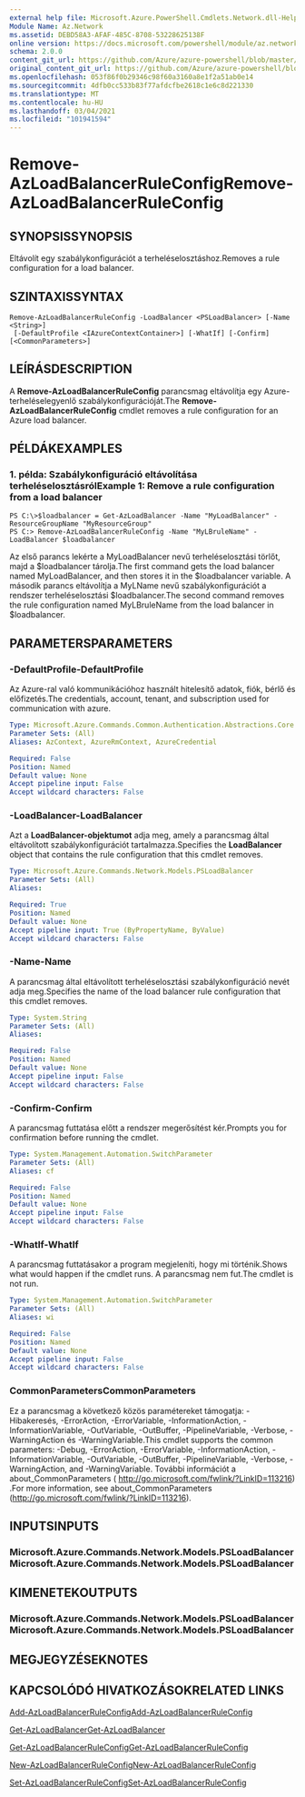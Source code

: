 ```yaml
---
external help file: Microsoft.Azure.PowerShell.Cmdlets.Network.dll-Help.xml
Module Name: Az.Network
ms.assetid: DEBD58A3-AFAF-485C-8708-53228625138F
online version: https://docs.microsoft.com/powershell/module/az.network/remove-azloadbalancerruleconfig
schema: 2.0.0
content_git_url: https://github.com/Azure/azure-powershell/blob/master/src/Network/Network/help/Remove-AzLoadBalancerRuleConfig.md
original_content_git_url: https://github.com/Azure/azure-powershell/blob/master/src/Network/Network/help/Remove-AzLoadBalancerRuleConfig.md
ms.openlocfilehash: 053f86f0b29346c98f60a3160a8e1f2a51ab0e14
ms.sourcegitcommit: 4dfb0cc533b83f77afdcfbe2618c1e6c8d221330
ms.translationtype: MT
ms.contentlocale: hu-HU
ms.lasthandoff: 03/04/2021
ms.locfileid: "101941594"
---
```

# <span data-ttu-id="ea3a8-101">Remove-AzLoadBalancerRuleConfig</span><span class="sxs-lookup"><span data-stu-id="ea3a8-101">Remove-AzLoadBalancerRuleConfig</span></span>

## <span data-ttu-id="ea3a8-102">SYNOPSIS</span><span class="sxs-lookup"><span data-stu-id="ea3a8-102">SYNOPSIS</span></span>
<span data-ttu-id="ea3a8-103">Eltávolít egy szabálykonfigurációt a terheléselosztáshoz.</span><span class="sxs-lookup"><span data-stu-id="ea3a8-103">Removes a rule configuration for a load balancer.</span></span>

## <span data-ttu-id="ea3a8-104">SZINTAXIS</span><span class="sxs-lookup"><span data-stu-id="ea3a8-104">SYNTAX</span></span>

```
Remove-AzLoadBalancerRuleConfig -LoadBalancer <PSLoadBalancer> [-Name <String>]
 [-DefaultProfile <IAzureContextContainer>] [-WhatIf] [-Confirm] [<CommonParameters>]
```

## <span data-ttu-id="ea3a8-105">LEÍRÁS</span><span class="sxs-lookup"><span data-stu-id="ea3a8-105">DESCRIPTION</span></span>
<span data-ttu-id="ea3a8-106">A **Remove-AzLoadBalancerRuleConfig** parancsmag eltávolítja egy Azure-terheléselegyenlő szabálykonfigurációját.</span><span class="sxs-lookup"><span data-stu-id="ea3a8-106">The **Remove-AzLoadBalancerRuleConfig** cmdlet removes a rule configuration for an Azure load balancer.</span></span>

## <span data-ttu-id="ea3a8-107">PÉLDÁK</span><span class="sxs-lookup"><span data-stu-id="ea3a8-107">EXAMPLES</span></span>

### <span data-ttu-id="ea3a8-108">1. példa: Szabálykonfiguráció eltávolítása terheléselosztásról</span><span class="sxs-lookup"><span data-stu-id="ea3a8-108">Example 1: Remove a rule configuration from a load balancer</span></span>
```
PS C:\>$loadbalancer = Get-AzLoadBalancer -Name "MyLoadBalancer" -ResourceGroupName "MyResourceGroup"
PS C:> Remove-AzLoadBalancerRuleConfig -Name "MyLBruleName" -LoadBalancer $loadbalancer
```

<span data-ttu-id="ea3a8-109">Az első parancs lekérte a MyLoadBalancer nevű terheléselosztási törlőt, majd a $loadbalancer tárolja.</span><span class="sxs-lookup"><span data-stu-id="ea3a8-109">The first command gets the load balancer named MyLoadBalancer, and then stores it in the $loadbalancer variable.</span></span>
<span data-ttu-id="ea3a8-110">A második parancs eltávolítja a MyLName nevű szabálykonfigurációt a rendszer terheléselosztási $loadbalancer.</span><span class="sxs-lookup"><span data-stu-id="ea3a8-110">The second command removes the rule configuration named MyLBruleName from the load balancer in $loadbalancer.</span></span>

## <span data-ttu-id="ea3a8-111">PARAMETERS</span><span class="sxs-lookup"><span data-stu-id="ea3a8-111">PARAMETERS</span></span>

### <span data-ttu-id="ea3a8-112">-DefaultProfile</span><span class="sxs-lookup"><span data-stu-id="ea3a8-112">-DefaultProfile</span></span>
<span data-ttu-id="ea3a8-113">Az Azure-ral való kommunikációhoz használt hitelesítő adatok, fiók, bérlő és előfizetés.</span><span class="sxs-lookup"><span data-stu-id="ea3a8-113">The credentials, account, tenant, and subscription used for communication with azure.</span></span>

```yaml
Type: Microsoft.Azure.Commands.Common.Authentication.Abstractions.Core.IAzureContextContainer
Parameter Sets: (All)
Aliases: AzContext, AzureRmContext, AzureCredential

Required: False
Position: Named
Default value: None
Accept pipeline input: False
Accept wildcard characters: False
```

### <span data-ttu-id="ea3a8-114">-LoadBalancer</span><span class="sxs-lookup"><span data-stu-id="ea3a8-114">-LoadBalancer</span></span>
<span data-ttu-id="ea3a8-115">Azt a **LoadBalancer-objektumot** adja meg, amely a parancsmag által eltávolított szabálykonfigurációt tartalmazza.</span><span class="sxs-lookup"><span data-stu-id="ea3a8-115">Specifies the **LoadBalancer** object that contains the rule configuration that this cmdlet removes.</span></span>

```yaml
Type: Microsoft.Azure.Commands.Network.Models.PSLoadBalancer
Parameter Sets: (All)
Aliases:

Required: True
Position: Named
Default value: None
Accept pipeline input: True (ByPropertyName, ByValue)
Accept wildcard characters: False
```

### <span data-ttu-id="ea3a8-116">-Name</span><span class="sxs-lookup"><span data-stu-id="ea3a8-116">-Name</span></span>
<span data-ttu-id="ea3a8-117">A parancsmag által eltávolított terheléselosztási szabálykonfiguráció nevét adja meg.</span><span class="sxs-lookup"><span data-stu-id="ea3a8-117">Specifies the name of the load balancer rule configuration that this cmdlet removes.</span></span>

```yaml
Type: System.String
Parameter Sets: (All)
Aliases:

Required: False
Position: Named
Default value: None
Accept pipeline input: False
Accept wildcard characters: False
```

### <span data-ttu-id="ea3a8-118">-Confirm</span><span class="sxs-lookup"><span data-stu-id="ea3a8-118">-Confirm</span></span>
<span data-ttu-id="ea3a8-119">A parancsmag futtatása előtt a rendszer megerősítést kér.</span><span class="sxs-lookup"><span data-stu-id="ea3a8-119">Prompts you for confirmation before running the cmdlet.</span></span>

```yaml
Type: System.Management.Automation.SwitchParameter
Parameter Sets: (All)
Aliases: cf

Required: False
Position: Named
Default value: None
Accept pipeline input: False
Accept wildcard characters: False
```

### <span data-ttu-id="ea3a8-120">-WhatIf</span><span class="sxs-lookup"><span data-stu-id="ea3a8-120">-WhatIf</span></span>
<span data-ttu-id="ea3a8-121">A parancsmag futtatásakor a program megjeleníti, hogy mi történik.</span><span class="sxs-lookup"><span data-stu-id="ea3a8-121">Shows what would happen if the cmdlet runs.</span></span> <span data-ttu-id="ea3a8-122">A parancsmag nem fut.</span><span class="sxs-lookup"><span data-stu-id="ea3a8-122">The cmdlet is not run.</span></span>

```yaml
Type: System.Management.Automation.SwitchParameter
Parameter Sets: (All)
Aliases: wi

Required: False
Position: Named
Default value: None
Accept pipeline input: False
Accept wildcard characters: False
```

### <span data-ttu-id="ea3a8-123">CommonParameters</span><span class="sxs-lookup"><span data-stu-id="ea3a8-123">CommonParameters</span></span>
<span data-ttu-id="ea3a8-124">Ez a parancsmag a következő közös paramétereket támogatja: -Hibakeresés, -ErrorAction, -ErrorVariable, -InformationAction, -InformationVariable, -OutVariable, -OutBuffer, -PipelineVariable, -Verbose, -WarningAction és -WarningVariable.</span><span class="sxs-lookup"><span data-stu-id="ea3a8-124">This cmdlet supports the common parameters: -Debug, -ErrorAction, -ErrorVariable, -InformationAction, -InformationVariable, -OutVariable, -OutBuffer, -PipelineVariable, -Verbose, -WarningAction, and -WarningVariable.</span></span> <span data-ttu-id="ea3a8-125">További információt a about_CommonParameters ( http://go.microsoft.com/fwlink/?LinkID=113216) .</span><span class="sxs-lookup"><span data-stu-id="ea3a8-125">For more information, see about_CommonParameters (http://go.microsoft.com/fwlink/?LinkID=113216).</span></span>

## <span data-ttu-id="ea3a8-126">INPUTS</span><span class="sxs-lookup"><span data-stu-id="ea3a8-126">INPUTS</span></span>

### <span data-ttu-id="ea3a8-127">Microsoft.Azure.Commands.Network.Models.PSLoadBalancer</span><span class="sxs-lookup"><span data-stu-id="ea3a8-127">Microsoft.Azure.Commands.Network.Models.PSLoadBalancer</span></span>

## <span data-ttu-id="ea3a8-128">KIMENETEK</span><span class="sxs-lookup"><span data-stu-id="ea3a8-128">OUTPUTS</span></span>

### <span data-ttu-id="ea3a8-129">Microsoft.Azure.Commands.Network.Models.PSLoadBalancer</span><span class="sxs-lookup"><span data-stu-id="ea3a8-129">Microsoft.Azure.Commands.Network.Models.PSLoadBalancer</span></span>

## <span data-ttu-id="ea3a8-130">MEGJEGYZÉSEK</span><span class="sxs-lookup"><span data-stu-id="ea3a8-130">NOTES</span></span>

## <span data-ttu-id="ea3a8-131">KAPCSOLÓDÓ HIVATKOZÁSOK</span><span class="sxs-lookup"><span data-stu-id="ea3a8-131">RELATED LINKS</span></span>

[<span data-ttu-id="ea3a8-132">Add-AzLoadBalancerRuleConfig</span><span class="sxs-lookup"><span data-stu-id="ea3a8-132">Add-AzLoadBalancerRuleConfig</span></span>](./Add-AzLoadBalancerRuleConfig.md)

[<span data-ttu-id="ea3a8-133">Get-AzLoadBalancer</span><span class="sxs-lookup"><span data-stu-id="ea3a8-133">Get-AzLoadBalancer</span></span>](./Get-AzLoadBalancer.md)

[<span data-ttu-id="ea3a8-134">Get-AzLoadBalancerRuleConfig</span><span class="sxs-lookup"><span data-stu-id="ea3a8-134">Get-AzLoadBalancerRuleConfig</span></span>](./Get-AzLoadBalancerRuleConfig.md)

[<span data-ttu-id="ea3a8-135">New-AzLoadBalancerRuleConfig</span><span class="sxs-lookup"><span data-stu-id="ea3a8-135">New-AzLoadBalancerRuleConfig</span></span>](./New-AzLoadBalancerRuleConfig.md)

[<span data-ttu-id="ea3a8-136">Set-AzLoadBalancerRuleConfig</span><span class="sxs-lookup"><span data-stu-id="ea3a8-136">Set-AzLoadBalancerRuleConfig</span></span>](./Set-AzLoadBalancerRuleConfig.md)


